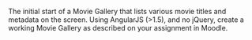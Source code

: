 The initial start of a Movie Gallery that lists various movie titles and metadata on the screen. Using AngularJS (>1.5), and no jQuery, create a working Movie Gallery as described on your assignment in Moodle.
